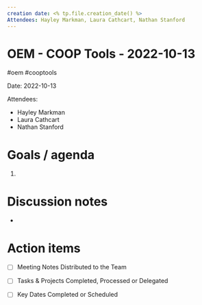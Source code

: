 ```yaml
---
creation date: <% tp.file.creation_date() %>
Attendees: Hayley Markman, Laura Cathcart, Nathan Stanford
---
```


# OEM - COOP Tools - 2022-10-13
#oem #cooptools 

Date: 2022-10-13

Attendees:
* Hayley Markman
* Laura Cathcart
* Nathan Stanford


# Goals / agenda 
1. 

# Discussion notes
- 

# Action items
- [ ] Meeting Notes Distributed to the Team
- [ ] Tasks & Projects Completed, Processed or Delegated
- [ ] Key Dates Completed or Scheduled

